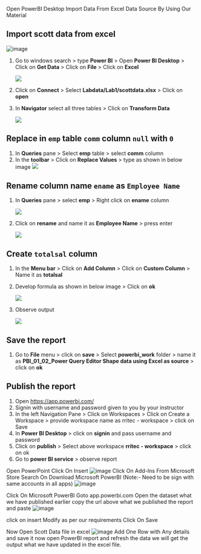 Open PowerBI Desktop
Import Data From Excel Data Source By Using Our Material 
## Import scott data from excel

![image](https://user-images.githubusercontent.com/20516321/196328872-9932cfa7-18cb-4b14-b609-e87f4d12bda2.png)


1. Go to windows search > type **Power BI** > Open **Power BI Desktop** > Click on **Get Data** > Click on **File** > Click on **Excel**

    ![](https://github.com/rritec/powerbi/blob/master/images/PBI_0081.png?raw=true)
    
1. Click on **Connect** > Select **Labdata/Lab1/scottdata.xlsx** > Click on **open**
1. In **Navigator** select all three tables > Click on **Transform Data**

    ![](https://github.com/rritec/powerbi/blob/master/images/PBI_0082.png?raw=true)

## Replace in `emp` table `comm` column `null` with `0`
1. In **Queries** pane  > Select **emp** table > select **comm** column
1. In the **toolbar** > Click on **Replace Values** > type as shown in below image
    ![](https://github.com/rritec/powerbi/blob/master/images/PBI_0083.png?raw=true)

## Rename column name `ename` as `Employee Name`
1. In **Queries** pane > select **emp** > Right click on **ename** column 

    ![](https://github.com/rritec/powerbi/blob/master/images/PBI_0087.png?raw=true)
    
1. Click on **rename** and name it as **Employee Name** > press enter

    ![](https://github.com/rritec/powerbi/blob/master/images/PBI_0088.png?raw=true)
    
## Create `totalsal` column
1. In the **Menu bar** > Click on **Add Column** > Click on **Custom Column** > Name it as **totalsal**
1. Develop formula as shown in below image > Click on **ok**

    ![](https://github.com/rritec/powerbi/blob/master/images/PBI_0084.png?raw=true)
1. Observe output
   
   ![](https://github.com/rritec/powerbi/blob/master/images/PBI_0086.png?raw=true)

## Save the report
1. Go to **File** menu > click on **save** > Select **powerbi_work** folder > name it as **PBI_01_02_Power Query Editor Shape data using Excel as source** > click on **ok**


## Publish the report

1. Open https://app.powerbi.com/
1. Signin with username and password given to you by your instructor
2. In the left Navigation Pane > Click on Workspaces > Click on Create a Workspace > provide workspace name as rritec - workspace > click on Save
3. In **Power BI Desktop** > click on **signin** and pass username and password
4. Click on **publish** > Select above workspace **rritec - workspace** > click on ok
5. Go to **power BI service** > observe report

Open PowerPoint 
Click On Insert
  ![image](https://user-images.githubusercontent.com/20516321/220101062-a1907f77-798c-48f9-a4fb-5f46bec98557.png)
Click On Add-Ins
From Microsoft Store Search On Download Microsoft PowerBI  (Note:- Need to be sign with same accounts in all apps)
  ![image](https://user-images.githubusercontent.com/20516321/220101325-cd966f5a-9dd7-4c0e-88d9-0d82cc5e1b74.png)

Click On Microsoft PowerBI
Goto app.powerbi.com
Open the dataset what we have published earlier
copy the url above what we published the report and paste 
  ![image](https://user-images.githubusercontent.com/20516321/220101774-37a8fd01-59c9-4f48-9806-78430ecf0f37.png)

click on insert
Modify as per our requirements
Click On Save


Now Open Scott Data file in excel
  ![image](https://user-images.githubusercontent.com/20516321/220102841-59c0aff6-7930-47dd-a585-d8a8bbdb952d.png)
Add One Row with Any details and save it
now open PowerBI report and refresh the data
we will get the output what we have updated in the excel file.


